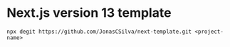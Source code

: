 # Next.js version 13 template

```
npx degit https://github.com/JonasCSilva/next-template.git <project-name>
```
